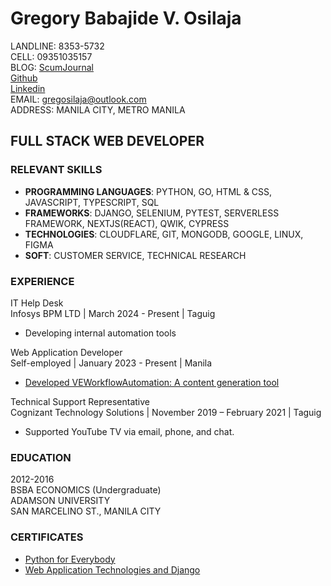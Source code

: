 # Gregory Babajide V. Osilaja

LANDLINE: 8353-5732  
CELL: 09351035157  
BLOG: [ScumJournal](https://scumjournal.pages.dev)  
[Github](https://github.com/gregidonut)  
[Linkedin](https://www.linkedin.com/in/gregory-babajide-v-osilaja-8158211a0/)  
EMAIL: gregosilaja@outlook.com  
ADDRESS: MANILA CITY, METRO MANILA

## FULL STACK WEB DEVELOPER

### RELEVANT SKILLS

- **PROGRAMMING LANGUAGES**: PYTHON, GO, HTML &
  CSS, JAVASCRIPT, TYPESCRIPT, SQL
- **FRAMEWORKS**: DJANGO, SELENIUM, PYTEST,
  SERVERLESS
  FRAMEWORK, NEXTJS(REACT), QWIK, CYPRESS
- **TECHNOLOGIES**: CLOUDFLARE, GIT, MONGODB,
  GOOGLE, LINUX, FIGMA
- **SOFT**: CUSTOMER SERVICE, TECHNICAL RESEARCH

### EXPERIENCE

IT Help Desk  
Infosys BPM LTD | March 2024 -
Present | Taguig

- Developing internal automation tools

Web Application Developer  
Self-employed | January 2023 - Present | Manila

- [Developed VEWorkflowAutomation: A content
  generation tool](https://www.linkedin.com/posts/gregory-babajide-v-osilaja-8158211a0_videoautomation-workflow-github-activity-7114563300830441472-5W0p?utm_source=share&utm_medium=member_desktop)

Technical Support Representative  
Cognizant Technology Solutions | November 2019 –
February 2021 | Taguig

- Supported YouTube TV via email, phone, and
  chat.

### EDUCATION

2012-2016  
BSBA ECONOMICS (Undergraduate)  
ADAMSON UNIVERSITY  
SAN MARCELINO ST., MANILA CITY

### CERTIFICATES

- [Python for Everybody](https://www.coursera.org/account/accomplishments/specialization/TPA9NC3GEEF7?utm_source=link&utm_medium=certificate&utm_content=cert_image&utm_campaign=sharing_cta&utm_product=s12n)
- [Web Application Technologies and Django](https://www.coursera.org/account/accomplishments/verify/738V84S9CDXV?utm_source=link&utm_medium=certificate&utm_content=cert_image&utm_campaign=sharing_cta&utm_product=course)
